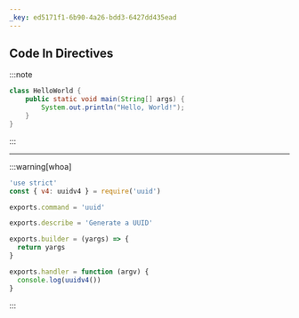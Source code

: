 ```yaml
---
_key: ed5171f1-6b90-4a26-bdd3-6427dd435ead
---
```


## Code In Directives

:::note

```java
class HelloWorld {
    public static void main(String[] args) {
        System.out.println("Hello, World!"); 
    }
}
```

:::

---

:::warning[whoa]

```javascript
'use strict'
const { v4: uuidv4 } = require('uuid')

exports.command = 'uuid'

exports.describe = 'Generate a UUID'

exports.builder = (yargs) => {
  return yargs
}

exports.handler = function (argv) {
  console.log(uuidv4())
}
```

:::
